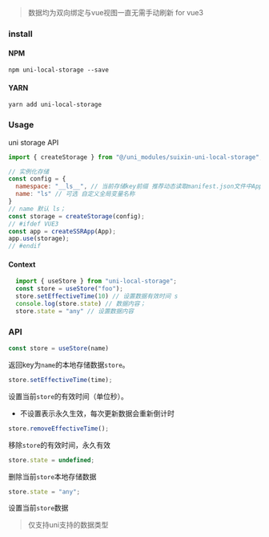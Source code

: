 > 数据均为双向绑定与vue视图一直无需手动刷新 for vue3
### install
#### NPM

```shell script
npm uni-local-storage --save
```

#### YARN

```shell script
yarn add uni-local-storage
```

### Usage

uni storage API

```javascript
import { createStorage } from "@/uni_modules/suixin-uni-local-storage"; // or import { createStorage } from "uni-local-storage";

// 实例化存储
const config = {
  namespace: "__ls__", // 当前存储key前缀 推荐动态读取manifest.json文件中AppID（appid）
  name: "ls" // 可选 自定义全局变量名称
}
// name 默认 ls；
const storage = createStorage(config);
// #ifdef VUE3
const app = createSSRApp(App);
app.use(storage);
// #endif
```
#### Context
```javascript
  import { useStore } from "uni-local-storage";
  const store = useStore("foo");
  store.setEffectiveTime(10) // 设置数据有效时间 s
  console.log(store.state) // 数据内容；
  store.state = "any" // 设置数据内容
```

### API
```javascript
const store = useStore(name)
```
返回key为`name`的本地存储数据`store`。
```javascript
store.setEffectiveTime(time);
```
设置当前`store`的有效时间（单位秒）。
- 不设置表示永久生效，每次更新数据会重新倒计时

```javascript
store.removeEffectiveTime();
```
移除`store`的有效时间，永久有效

```javascript
store.state = undefined;
```
删除当前`store`本地存储数据

```javascript
store.state = "any";
```
设置当前`store`数据
> 仅支持uni支持的数据类型
